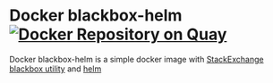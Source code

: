 # Docker blackbox-helm [![Docker Repository on Quay](https://quay.io/repository/slok/blackbox-helm/status "Docker Repository on Quay")](https://quay.io/repository/slok/blackbox-helm)

Docker blackbox-helm is a simple docker image with [StackExchange blackbox utility][blackbox-repo] and [helm][helm-url]

[helm-url]: https://helm.sh
[blackbox-repo]: https://github.com/StackExchange/blackbox

